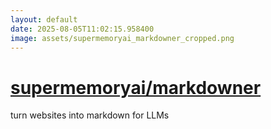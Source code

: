 ```yaml
---
layout: default
date: 2025-08-05T11:02:15.958400
image: assets/supermemoryai_markdowner_cropped.png
---
```


# [supermemoryai/markdowner](https://github.com/supermemoryai/markdowner)

turn websites into markdown for LLMs
